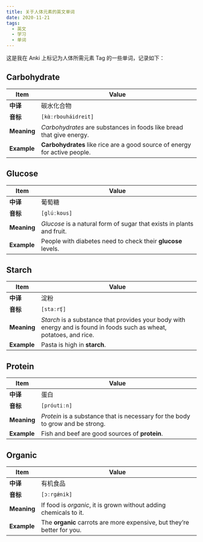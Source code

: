 ```yaml
---
title: 关于人体元素的英文单词
date: 2020-11-21
tags:
  - 英文
  - 学习
  - 单词
---
```


这是我在 Anki 上标记为人体所需元素 Tag 的一些单词，记录如下：

## Carbohydrate

| Item        | Value                                                                         |
| ----------- | ----------------------------------------------------------------------------- |
| **中译**    | 碳水化合物                                                                    |
| **音标**    | `[kὰːrbouháidreit]`                                                           |
| **Meaning** | <i>Carbohydrates</i> are substances in foods like bread that give energy.     |
| **Example** | <b>Carbohydrates</b> like rice are a good source of energy for active people. |

## Glucose

| Item        | Value                                                                      |
| ----------- | -------------------------------------------------------------------------- |
| **中译**    | 葡萄糖                                                                     |
| **音标**    | `[glúːkous]`                                                               |
| **Meaning** | <i>Glucose</i> is a natural form of sugar that exists in plants and fruit. |
| **Example** | People with diabetes need to check their <b>glucose</b> levels.            |

## Starch

| Item        | Value                                                                                                                     |
| ----------- | ------------------------------------------------------------------------------------------------------------------------- |
| **中译**    | 淀粉                                                                                                                      |
| **音标**    | `[staːrʧ]`                                                                                                                |
| **Meaning** | <i>Starch</i> is a substance that provides your body with energy and is found in foods such as wheat, potatoes, and rice. |
| **Example** | Pasta is high in <b>starch</b>.                                                                                           |

## Protein

| Item        | Value                                                                               |
| ----------- | ----------------------------------------------------------------------------------- |
| **中译**    | 蛋白                                                                                |
| **音标**    | `[próutiːn]`                                                                        |
| **Meaning** | <i>Protein</i> is a substance that is necessary for the body to grow and be strong. |
| **Example** | Fish and beef are good sources of <b>protein</b>.                                   |

## Organic

| Item        | Value                                                                      |
| ----------- | -------------------------------------------------------------------------- |
| **中译**    | 有机食品                                                                   |
| **音标**    | `[ɔːrgǽnik]`                                                               |
| **Meaning** | If food is <i>organic</i>, it is grown without adding chemicals to it.     |
| **Example** | The <b>organic</b> carrots are more expensive, but they’re better for you. |
